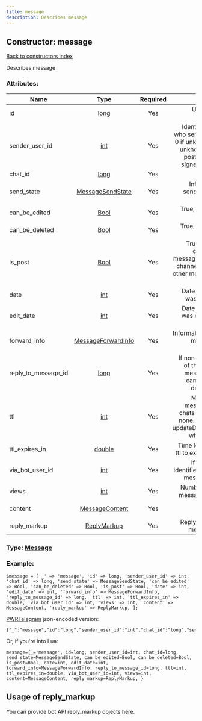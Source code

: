 ```yaml
---
title: message
description: Describes message
---
```

## Constructor: message  
[Back to constructors index](index.md)



Describes message

### Attributes:

| Name     |    Type       | Required | Description |
|----------|:-------------:|:--------:|------------:|
|id|[long](../types/long.md) | Yes|Unique message identifier|
|sender\_user\_id|[int](../types/int.md) | Yes|Identifier of the user who sent the message, 0 if unknown. It can be unknown for channel posts which are not signed by the author|
|chat\_id|[long](../types/long.md) | Yes|Chat identifier|
|send\_state|[MessageSendState](../types/MessageSendState.md) | Yes|Information about sending state of the message|
|can\_be\_edited|[Bool](../types/Bool.md) | Yes|True, if message can be edited|
|can\_be\_deleted|[Bool](../types/Bool.md) | Yes|True, if message can be deleted|
|is\_post|[Bool](../types/Bool.md) | Yes|True, if message is channel post. All messages to broadcast channels are posts, all other messages are not posts|
|date|[int](../types/int.md) | Yes|Date when message was sent, unix time|
|edit\_date|[int](../types/int.md) | Yes|Date when message was edited last time, unix time|
|forward\_info|[MessageForwardInfo](../types/MessageForwardInfo.md) | Yes|Information about initial message sender, nullable|
|reply\_to\_message\_id|[long](../types/long.md) | Yes|If non-zero, identifier of the message this message replies to, can be identifier of deleted message|
|ttl|[int](../types/int.md) | Yes|Message TTL for messages in secret chats in seconds, 0 if none. TDLib will send updateDeleteMessages when TTL expires|
|ttl\_expires\_in|[double](../types/double.md) | Yes|Time left for message ttl to expire in seconds|
|via\_bot\_user\_id|[int](../types/int.md) | Yes|If non-zero, user identifier of the bot this message is sent via|
|views|[int](../types/int.md) | Yes|Number of times this message was viewed|
|content|[MessageContent](../types/MessageContent.md) | Yes|Content of the message|
|reply\_markup|[ReplyMarkup](../types/ReplyMarkup.md) | Yes|Reply markup for the message, nullable|



### Type: [Message](../types/Message.md)


### Example:

```
$message = ['_' => 'message', 'id' => long, 'sender_user_id' => int, 'chat_id' => long, 'send_state' => MessageSendState, 'can_be_edited' => Bool, 'can_be_deleted' => Bool, 'is_post' => Bool, 'date' => int, 'edit_date' => int, 'forward_info' => MessageForwardInfo, 'reply_to_message_id' => long, 'ttl' => int, 'ttl_expires_in' => double, 'via_bot_user_id' => int, 'views' => int, 'content' => MessageContent, 'reply_markup' => ReplyMarkup, ];
```  

[PWRTelegram](https://pwrtelegram.xyz) json-encoded version:

```
{"_":"message","id":"long","sender_user_id":"int","chat_id":"long","send_state":"MessageSendState","can_be_edited":"Bool","can_be_deleted":"Bool","is_post":"Bool","date":"int","edit_date":"int","forward_info":"MessageForwardInfo","reply_to_message_id":"long","ttl":"int","ttl_expires_in":"double","via_bot_user_id":"int","views":"int","content":"MessageContent","reply_markup":"ReplyMarkup"}
```


Or, if you're into Lua:  


```
message={_='message', id=long, sender_user_id=int, chat_id=long, send_state=MessageSendState, can_be_edited=Bool, can_be_deleted=Bool, is_post=Bool, date=int, edit_date=int, forward_info=MessageForwardInfo, reply_to_message_id=long, ttl=int, ttl_expires_in=double, via_bot_user_id=int, views=int, content=MessageContent, reply_markup=ReplyMarkup, }

```



## Usage of reply_markup

You can provide bot API reply_markup objects here.  


